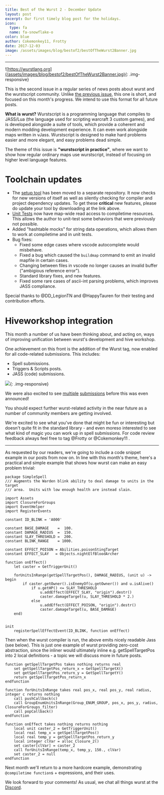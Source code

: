 ```yaml
---
title: Best of the Wurst 2 - December Update
layout: post
excerpt: Our first timely blog post for the holidays.
icon:
  type: fa
  name: fa-snowflake-o
color: blue
author: Cokemonkey11, Frotty
date: 2017-12-03
image: /assets/images/blog/bestof2/bestOfTheWurst2Banner.jpg
---
```

------
![https://wurstlang.org](/assets/images/blog/bestof2/bestOfTheWurst2Banner.jpg){: .img-responsive}

This is the second issue in a regular series of news posts about wurst and the wurstscript community. Unlike [the previous issue](https://wurstlang.org/blog/thissummerinwurst.html), this one is short, and focused on this month's progress. We intend to use this format for all future posts.

__What is wurst?__ Wurstscript is a programming language that compiles to JASS/Lua (the language used for scripting warcraft 3 custom games), and is developed alongside a suite of tools, which provide a coherent and modern modding development experience. It can even work alongside maps written in vJass. Wurstscript is designed to make hard problems easier and more elegant, and easy problems dead simple.

The theme of this issue is __"wurstscript in practice"__, where we want to show how regular ordinary maps use wurstscript, instead of focusing on higher level language features.


# Toolchain updates

* The [setup tool](https://wurstlang.org/start.html) has been moved to a separate repository. It now checks for new versions of itself as well as silently checking for compiler and project dependency updates. To get these __critical__ new features, please do update your tool by downloading at the link above.
* [Unit Tests](https://wurstlang.org/manual.html#automated-unit-tests) now have map-wide read access to compiletime resources. This allows the author to unit-test some behaviors that were previously not possible.
* Added "hashtable mocks" for string data operations, which allows them to work at compiletime and in unit tests.
* Bug fixes:
    - Fixed some edge cases where vscode autocomplete would misbehave.
    - Fixed a bug which caused the `buildmap` command to emit an invalid mapfile in certain cases.
    - Changing between files in vscode no longer causes an invalid buffer ("ambigious reference error").
    - Standard library fixes, and new features.
    - Fixed some rare cases of ascii-int parsing problems, which improves JASS compliance.

Special thanks to @DD_LegionTN and @HappyTauren for their testing and contribution efforts.


# Hiveworkshop integration

This month a number of us have been thinking about, and acting on, ways of improving unification between wurst's development and hive workshop.

One achievement on this front is the addition of the Wurst tag, now enabled for all code-related submissions. This includes:

* Spell submissions.
* Triggers & Scripts posts.
* JASS (code) submissions.

![](/assets/images/blog/bestof2/hiveTag.jpg){: .img-responsive}

We were also excited to see [multiple](https://www.hiveworkshop.com/threads/snippet-initpackage.300738/) [submissions](https://www.hiveworkshop.com/threads/quest.300223/) before this was even announced!

You should expect further wurst-related activity in the near future as a number of community members are getting involved.

We're excited to see what you've done that might be fun or interesting but doesn't quite fit in the standard library - and even moreso interested to see what kind of magic you can work up in spell submissions. For code review feedback always feel free to tag @Frotty or @Cokemonkey11 .

---

As requested by our readers, we're going to include a code snippet example in our posts from now on. In line with this month's theme, here's a practical and simple example that shows how wurst can make an easy problem trivial:

```wurst
package SimpleSpell
/// Augments the Warden blink ability to deal damage to units in the target
/// area.  Units with low enough health are instead slain.

import Assets
import ClosureForGroups
import EventHelper
import RegisterEvents

constant ID_BLINK = 'A000'

constant BASE_DAMAGE    =  100.
constant DAMAGE_RADIUS  =  150.
constant SLAY_THRESHOLD =  200.
constant BLINK_RANGE    = 1000.

constant EFFECT_POISON = Abilities.poisonStingTarget
constant EFFECT_SLAY   = Objects.nightElfBloodArcher

function onEffect()
	let caster = GetTriggerUnit()

	forUnitsInRange(getSpellTargetPos(), DAMAGE_RADIUS, (unit u) -> begin
		if caster.getOwner().isEnemyOf(u.getOwner()) and u.isAlive()
			if u.getHP() <= SLAY_THRESHOLD
				u.addEffect(EFFECT_SLAY, "origin").destr()
				caster.damageTarget(u, SLAY_THRESHOLD * 2.)
			else
				u.addEffect(EFFECT_POISON, "origin").destr()
				caster.damageTarget(u, BASE_DAMAGE)
	end)


init
	registerSpellEffectEvent(ID_BLINK, function onEffect)
```

Then when the wurst compiler is run, the above emits nicely readable Jass (see below). This is just one example of wurst providing zero-cost abstraction, since the inliner would ultimately inline e.g. getSpellTargetPos into 2 local definitions - a topic we will discuss more in future posts.

```wurst
function getSpellTargetPos takes nothing returns real
    set getSpellTargetPos_return_x = GetSpellTargetX()
    set getSpellTargetPos_return_y = GetSpellTargetY()
    return getSpellTargetPos_return_x
endfunction

function forUnitsInRange takes real pos_x, real pos_y, real radius, integer c returns nothing
    call pushCallback(c)
    call GroupEnumUnitsInRange(Group_ENUM_GROUP, pos_x, pos_y, radius, ClosureForGroups_filter)
    call popCallback()
endfunction

function onEffect takes nothing returns nothing
    local unit caster_2 = GetTriggerUnit()
    local real temp_x = getSpellTargetPos()
    local real temp_y = getSpellTargetPos_return_y
    local integer clVar = alloc_Closure_2()
    set caster[clVar] = caster_2
    call forUnitsInRange(temp_x, temp_y, 150., clVar)
    set caster_2 = null
endfunction
```

Next month we'll return to a more hardcore example, demonstrating `@compiletime function`s + expressions, and their uses.

We look forward to your comments! As usual, we chat all things wurst at the [Discord](https://discord.gg/mSHZpWcadz).
